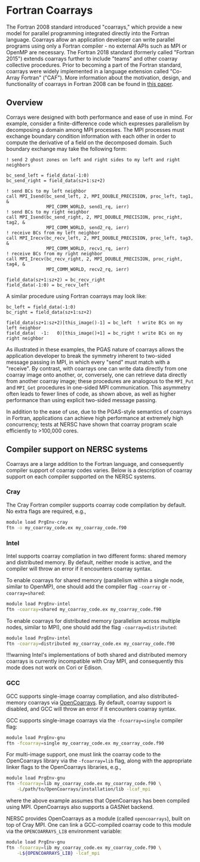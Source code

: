 # Fortran Coarrays

The Fortran 2008 standard introduced "coarrays," which provide a new model for
parallel programming integrated directly into the Fortran language. Coarrays
allow an application developer can write parallel programs using only a Fortran
compiler - no external APIs such as MPI or OpenMP are necessary. The Fortran
2018 standard (formerly called "Fortran 2015") extends coarrays further to
include "teams" and other coarray collective procedures. Prior to becoming a
part of the Fortran standard, coarrays were widely implemented in a language
extension called "Co-Array Fortran" ("CAF"). More information about the
motivation, design, and functionality of coarrays in Fortran 2008 can be found
in [this paper](https://wg5-fortran.org/N1801-N1850/N1824.pdf).

## Overview

Corrays were designed with both performance and ease of use in mind. For
example, consider a finite-difference code which expresses parallelism by
decomposing a domain among MPI processes. The MPI processes must exchange
boundary condition information with each other in order to compute the
derivative of a field on the decomposed domain. Such boundary exchange may take
the following form:

```Fortran
! send 2 ghost zones on left and right sides to my left and right neighbors

bc_send_left = field_data(-1:0)
bc_send_right = field_data(sz+1:sz+2)

! send BCs to my left neighbor
call MPI_Isend(bc_send_left, 2, MPI_DOUBLE_PRECISION, proc_left, tag1, &
               MPI_COMM_WORLD, send1_rq, ierr)
! send BCs to my right neighbor
call MPI_Isend(bc_send_right, 2, MPI_DOUBLE_PRECISION, proc_right, tag2, &
               MPI_COMM_WORLD, send2_rq, ierr)
! receive BCs from my left neighbor
call MPI_Irecv(bc_recv_left, 2, MPI_DOUBLE_PRECISION, proc_left, tag3, &
               MPI_COMM_WORLD, recv1_rq, ierr)
! receive BCs from my right neighbor
call MPI_Irecv(bc_recv_right, 2, MPI_DOUBLE_PRECISION, proc_right, tag4, &
               MPI_COMM_WORLD, recv2_rq, ierr)

field_data(sz+1:sz+2) = bc_recv_right
field_data(-1:0) = bc_recv_left
```

A similar procedure using Fortran coarrays may look like:

```Fortran
bc_left = field_data(-1:0)
bc_right = field_data(sz+1:sz+2)

field_data(sz+1:sz+2)[this_image()-1] = bc_left  ! write BCs on my left neighbor
field_data(  -1:   0)[this_image()+1] = bc_right ! write BCs on my right neighbor
```

As illustrated in these examples, the PGAS nature of coarrays allows the
application developer to break the symmetry inherent to two-sided message
passing in MPI, in which every "send" must match with a "receive". By contrast,
with coarrays one can write data directly from one coarray image onto another,
or, conversely, one can retrieve data directly from another coarray image;
these procedures are analogous to the `MPI_Put` and `MPI_Get` procedures in
one-sided MPI communication. This asymmetry often leads to fewer lines of code,
as shown above, as well as higher performance than using explicit two-sided
message passing.

In addition to the ease of use, due to the PGAS-style semantics of coarrays in
Fortran, applications can achieve high performance at extremely high
concurrency; tests at NERSC have shown that coarray program scale efficiently
to >100,000 cores.

## Compiler support on NERSC systems

Coarrays are a large addition to the Fortran language, and consequently
compiler support of coarray codes varies. Below is a description of coarray
support on each compiler supported on the NERSC systems.

### Cray

The Cray Fortran compiler supports coarray code compilation by default. No
extra flags are required, e.g.,

```bash
module load PrgEnv-cray
ftn -o my_coarray_code.ex my_coarray_code.f90
```

### Intel

Intel supports coarray compliation in two different forms: shared memory and
distributed memory. By default, neither mode is active, and the compiler will
throw an error if it encounters coarray syntax.

To enable coarrays for shared memory (parallelism within a single node, similar
to OpenMP), one should add the compiler flag `-coarray` or `-coarray=shared`:

```bash
module load PrgEnv-intel
ftn -coarray=shared my_coarray_code.ex my_coarray_code.f90
```

To enable coarrays for distributed memory (parallelism across multiple nodes,
similar to MPI), one should add the flag `-coarray=distributed`:

```bash
module load PrgEnv-intel
ftn -coarray=distributed my_coarray_code.ex my_coarray_code.f90
```

!!!warning
    Intel's implementations of both shared and distributed memory coarrays is
    currently incompatible with Cray MPI, and consequently this mode does not
    work on Cori or Edison.

### GCC

GCC supports single-image coarray compliation, and also distributed-memory
coarrays via [OpenCoarrays](http://www.opencoarrays.org/). By default, coarray
support is disabled, and GCC will throw an error if it encounters coarray
syntax.

GCC supports single-image coarrays via the `-fcoarray=single` compiler flag:
```bash
module load PrgEnv-gnu
ftn -fcoarray=single my_coarray_code.ex my_coarray_code.f90
```

For multi-image support, one must link the coarray code to the OpenCoarrays
library via the `-fcoarray=lib` flag, along with the appropriate linker flags
to the OpenCoarrays libraries, e.g.,
```bash
module load PrgEnv-gnu
ftn -fcoarray=lib my_coarray_code.ex my_coarray_code.f90 \
    -L/path/to/OpenCoarrays/installation/lib -lcaf_mpi
```
where the above example assumes that OpenCoarrays has been compiled using MPI.
OpenCoarrays also supports a GASNet backend.

NERSC provides OpenCoarrays as a module (called `opencoarrays`), built on top
of Cray MPI. One can link a GCC-compiled coarray code to this module via the
`OPENCOARRAYS_LIB` environment variable:
```bash
module load PrgEnv-gnu
ftn -fcoarray=lib my_coarray_code.ex my_coarray_code.f90 \
    -L${OPENCOARRAYS_LIB} -lcaf_mpi
```
